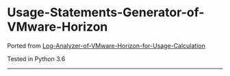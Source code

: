 # Usage-Statements-Generator-of-VMware-Horizon

Ported from [Log-Analyzer-of-VMware-Horizon-for-Usage-Calculation](https://github.com/work-nchc/Log-Analyzer-of-VMware-Horizon-for-Usage-Calculation)

Tested in Python 3.6

---
